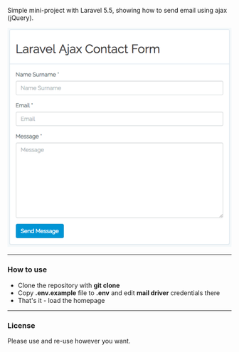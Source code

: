 Simple mini-project with Laravel 5.5, showing how to send email using ajax (jQuery).

![Screenshot](https://raw.githubusercontent.com/yakuter/laravel-ajax-contact-form/master/laravel-ajax-contact-form.png)

<hr></hr>
<h3>How to use</h3>
<ul>
<li>Clone the repository with <strong>git clone</strong></li>
<li>Copy <strong>.env.example</strong> file to <strong>.env</strong> and edit <strong>mail driver</strong> credentials there</li>
<li>That's it - load the homepage</li>
</ul>

<hr></hr>
<h3>License</h3>

Please use and re-use however you want.